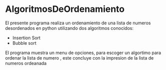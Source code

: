 # AlgoritmosDeOrdenamiento    
El presente programa realiza un ordenamiento de una lista de numeros desordenados en python
utilizando dos algoritmos conocidos:
- Insertion Sort
- Bubble sort

El programa muestra un menu de opciones, para escoger un algortimo para ordenar la lista de numero
, este concluye con la impresion de la lista de numeros ordeanada 
